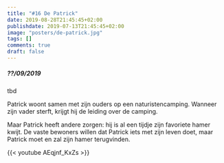 ```yaml
---
title: "#16 De Patrick"
date: 2019-08-28T21:45:45+02:00
publishdate: 2019-07-13T21:45:45+02:00
image: "posters/de-patrick.jpg"
tags: []
comments: true
draft: false
---
```


##### ??/09/2019

tbd

Patrick woont samen met zijn ouders op een naturistencamping. Wanneer zijn vader
sterft, krijgt hij de leiding over de camping. 
<!--more-->
Maar Patrick heeft andere
zorgen: hij is al een tijdje zijn favoriete hamer kwijt. De vaste bewoners
willen dat Patrick iets met zijn leven doet, maar Patrick moet en zal
zijn hamer terugvinden.

{{< youtube AEqjnf_KxZs >}}
